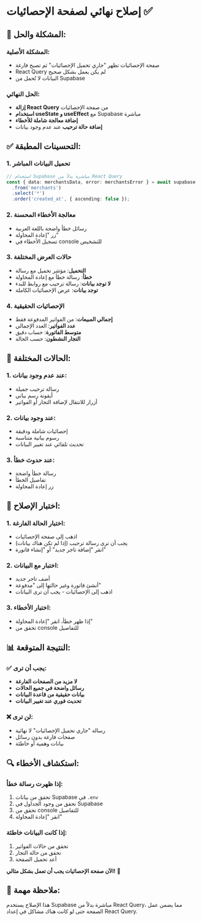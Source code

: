 # إصلاح نهائي لصفحة الإحصائيات ✅

## 🔧 المشكلة والحل:

### المشكلة الأصلية:
- صفحة الإحصائيات تظهر "جاري تحميل الإحصائيات" ثم تصبح فارغة
- React Query لم يكن يعمل بشكل صحيح
- البيانات لا تُحمل من Supabase

### الحل النهائي:
- **إزالة React Query** من صفحة الإحصائيات
- **استخدام useState و useEffect** مع Supabase مباشرة
- **إضافة معالجة شاملة للأخطاء**
- **إضافة حالة ترحيب** عند عدم وجود بيانات

## ✅ التحسينات المطبقة:

### 1. **تحميل البيانات المباشر**
```typescript
// استخدام Supabase مباشرة بدلاً من React Query
const { data: merchantsData, error: merchantsError } = await supabase
  .from('merchants')
  .select('*')
  .order('created_at', { ascending: false });
```

### 2. **معالجة الأخطاء المحسنة**
- رسائل خطأ واضحة باللغة العربية
- زر "إعادة المحاولة"
- تسجيل الأخطاء في console للتشخيص

### 3. **حالات العرض المختلفة**
- **التحميل**: مؤشر تحميل مع رسالة
- **خطأ**: رسالة خطأ مع إعادة المحاولة
- **لا توجد بيانات**: رسالة ترحيب مع روابط للبدء
- **توجد بيانات**: عرض الإحصائيات الكاملة

### 4. **الإحصائيات الحقيقية**
- **إجمالي المبيعات**: من الفواتير المدفوعة فقط
- **عدد الفواتير**: العدد الإجمالي
- **متوسط الفاتورة**: حساب دقيق
- **التجار النشطون**: حسب الحالة

## 🎯 الحالات المختلفة:

### 1. **عند عدم وجود بيانات**:
- رسالة ترحيب جميلة
- أيقونة رسم بياني
- أزرار للانتقال لإضافة التجار أو الفواتير

### 2. **عند وجود بيانات**:
- إحصائيات شاملة ودقيقة
- رسوم بيانية متناسبة
- تحديث تلقائي عند تغيير البيانات

### 3. **عند حدوث خطأ**:
- رسالة خطأ واضحة
- تفاصيل الخطأ
- زر إعادة المحاولة

## 🚀 اختبار الإصلاح:

### 1. **اختبار الحالة الفارغة**:
- اذهب إلى صفحة الإحصائيات
- يجب أن ترى رسالة ترحيب (إذا لم تكن هناك بيانات)
- انقر "إضافة تاجر جديد" أو "إنشاء فاتورة"

### 2. **اختبار مع البيانات**:
- أضف تاجر جديد
- أنشئ فاتورة وغير حالتها إلى "مدفوعة"
- اذهب إلى الإحصائيات - يجب أن ترى البيانات

### 3. **اختبار الأخطاء**:
- إذا ظهر خطأ، انقر "إعادة المحاولة"
- تحقق من console للتفاصيل

## 📊 النتيجة المتوقعة:

### ✅ يجب أن ترى:
- **لا مزيد من الصفحات الفارغة**
- **رسائل واضحة في جميع الحالات**
- **بيانات حقيقية من قاعدة البيانات**
- **تحديث فوري عند تغيير البيانات**

### ❌ لن ترى:
- رسالة "جاري تحميل الإحصائيات" لا نهائية
- صفحات فارغة بدون رسائل
- بيانات وهمية أو خاطئة

## 🔍 استكشاف الأخطاء:

### إذا ظهرت رسالة خطأ:
1. تحقق من بيانات Supabase في `.env`
2. تحقق من وجود الجداول في Supabase
3. تحقق من console للتفاصيل
4. انقر "إعادة المحاولة"

### إذا كانت البيانات خاطئة:
1. تحقق من حالات الفواتير
2. تحقق من حالة التجار
3. أعد تحميل الصفحة

**الآن صفحة الإحصائيات يجب أن تعمل بشكل مثالي!** 🎉

## 📝 ملاحظة مهمة:
هذا الإصلاح يستخدم Supabase مباشرة بدلاً من React Query، مما يضمن عمل الصفحة حتى لو كانت هناك مشاكل في إعداد React Query.
